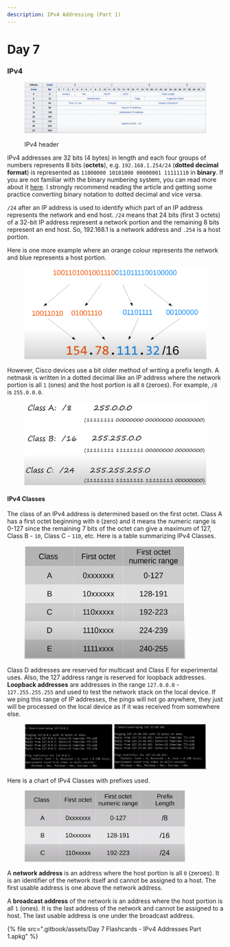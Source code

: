 ```yaml
---
description: IPv4 Addressing (Part 1)
---
```


# Day 7

### IPv4&#x20;

<figure><img src=".gitbook/assets/image (38).png" alt="ipv4 header"><figcaption><p>IPv4 header</p></figcaption></figure>

IPv4 addresses are 32 bits (4 bytes) in length and each four groups of numbers represents 8 bits (**octets**), e.g. `192.168.1.254/24` (**dotted decimal format**) is represented as `11000000 10101000 00000001 11111110` in **binary**. If you are not familiar with the binary numbering system, you can read more about it [here](https://byjus.com/maths/binary-number-system/). I strongly recommend reading the article and getting some practice converting binary notation to dotted decimal and vice versa.

`/24` after an IP address is used to identify which part of an IP address represents the network and end host. `/24` means that 24 bits (first 3 octets) of a 32-bit IP address represent a network portion and the remaining 8 bits represent an end host. So, 192.168.1 is a network address and `.254` is a host portion.

Here is one more example where an orange colour represents the network and blue represents a host portion.

<figure><img src=".gitbook/assets/image (88).png" alt="ipv4 address" width="563"><figcaption></figcaption></figure>

However, Cisco devices use a bit older method of writing a prefix length. A netmask is written in a dotted decimal like an IP address where the network portion is all `1` (ones) and the host portion is all `0` (zeroes). For example, `/8` is `255.0.0.0`.

<figure><img src=".gitbook/assets/image (56).png" alt="netmask" width="563"><figcaption></figcaption></figure>

#### IPv4 Classes

The class of an IPv4 address is determined based on the first octet. Class A has a first octet beginning with `0` (zero) and it means the numeric range is 0-127 since the remaining 7 bits of the octet can give a maximum of 127, Class B - `10`, Class C - `110`, etc. Here is a table summarizing IPv4 Classes.

<figure><img src=".gitbook/assets/image (41).png" alt="ipv4 classes" width="375"><figcaption></figcaption></figure>

Class D addresses are reserved for multicast and Class E for experimental uses. Also, the 127 address range is reserved for loopback addresses. **Loopback addresses** are addresses in the range `127.0.0.0` - `127.255.255.255` and used to test the network stack on the local device. If we ping this range of IP addresses, the pings will not go anywhere, they just will be processed on the local device as if it was received from somewhere else.&#x20;

<figure><img src=".gitbook/assets/image (34).png" alt="loopback address ping"><figcaption></figcaption></figure>

Here is a chart of IPv4 Classes with prefixes used.

<figure><img src=".gitbook/assets/image (82).png" alt="ipv4 classes" width="375"><figcaption></figcaption></figure>

A **network address** is an address where the host portion is all `0` (zeroes). It is an identifier of the network itself and cannot be assigned to a host. The first usable address is one above the network address.

A **broadcast address** of the network is an address where the host portion is all `1` (ones). It is the last address of the network and cannot be assigned to a host. The last usable address is one under the broadcast address.

{% file src=".gitbook/assets/Day 7 Flashcards - IPv4 Addresses Part 1.apkg" %}
